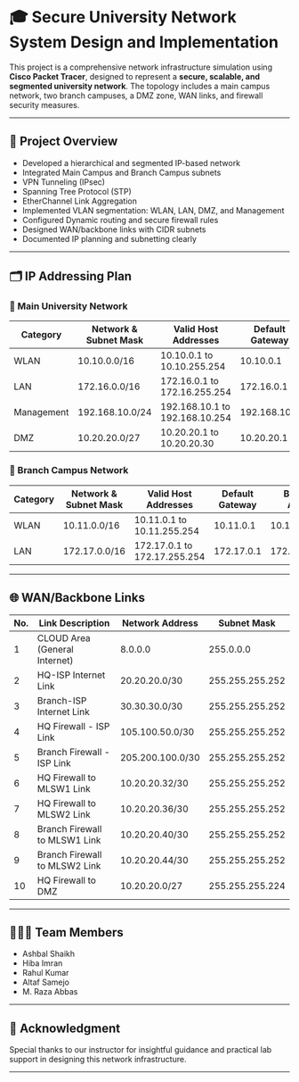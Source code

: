 # 🎓 Secure University Network System Design and Implementation

This project is a comprehensive network infrastructure simulation using **Cisco Packet Tracer**, designed to represent a **secure, scalable, and segmented university network**. The topology includes a main campus network, two branch campuses, a DMZ zone, WAN links, and firewall security measures.

---

## 🧠 Project Overview

- Developed a hierarchical and segmented IP-based network
- Integrated Main Campus and Branch Campus subnets
- VPN Tunneling (IPsec)
- Spanning Tree Protocol (STP)
- EtherChannel Link Aggregation 
- Implemented VLAN segmentation: WLAN, LAN, DMZ, and Management
- Configured Dynamic routing and secure firewall rules
- Designed WAN/backbone links with CIDR subnets
- Documented IP planning and subnetting clearly

---

## 🗂️ IP Addressing Plan

### 🏫 Main University Network

| Category   | Network & Subnet Mask | Valid Host Addresses              | Default Gateway | Broadcast Address   |
|------------|------------------------|-----------------------------------|------------------|----------------------|
| WLAN       | 10.10.0.0/16           | 10.10.0.1 to 10.10.255.254        | 10.10.0.1        | 10.10.255.255        |
| LAN        | 172.16.0.0/16          | 172.16.0.1 to 172.16.255.254      | 172.16.0.1       | 172.16.255.255       |
| Management | 192.168.10.0/24        | 192.168.10.1 to 192.168.10.254    | 192.168.10.1     | 192.168.10.255       |
| DMZ        | 10.20.20.0/27          | 10.20.20.1 to 10.20.20.30         | 10.20.20.1       | 10.20.20.31          |

### 🏢 Branch Campus Network

| Category | Network & Subnet Mask | Valid Host Addresses               | Default Gateway | Broadcast Address    |
|----------|------------------------|------------------------------------|------------------|-----------------------|
| WLAN     | 10.11.0.0/16           | 10.11.0.1 to 10.11.255.254         | 10.11.0.1        | 10.11.255.255         |
| LAN      | 172.17.0.0/16          | 172.17.0.1 to 172.17.255.254       | 172.17.0.1       | 172.17.255.255        |

---

## 🌐 WAN/Backbone Links

| No. | Link Description                   | Network Address     | Subnet Mask         |
|-----|------------------------------------|----------------------|----------------------|
| 1   | CLOUD Area (General Internet)      | 8.0.0.0              | 255.0.0.0            |
| 2   | HQ-ISP Internet Link               | 20.20.20.0/30        | 255.255.255.252      |
| 3   | Branch-ISP Internet Link           | 30.30.30.0/30        | 255.255.255.252      |
| 4   | HQ Firewall - ISP Link             | 105.100.50.0/30      | 255.255.255.252      |
| 5   | Branch Firewall - ISP Link         | 205.200.100.0/30     | 255.255.255.252      |
| 6   | HQ Firewall to MLSW1 Link          | 10.20.20.32/30       | 255.255.255.252      |
| 7   | HQ Firewall to MLSW2 Link          | 10.20.20.36/30       | 255.255.255.252      |
| 8   | Branch Firewall to MLSW1 Link      | 10.20.20.40/30       | 255.255.255.252      |
| 9   | Branch Firewall to MLSW2 Link      | 10.20.20.44/30       | 255.255.255.252      |
| 10  | HQ Firewall to DMZ                 | 10.20.20.0/27        | 255.255.255.224      |

---


## 🧑‍🤝‍🧑 Team Members

- Ashbal Shaikh 
- Hiba Imran  
- Rahul Kumar  
- Altaf Samejo  
- M. Raza Abbas  

---



## 🙏 Acknowledgment

Special thanks to our instructor for insightful guidance and practical lab support in designing this network infrastructure.

---



